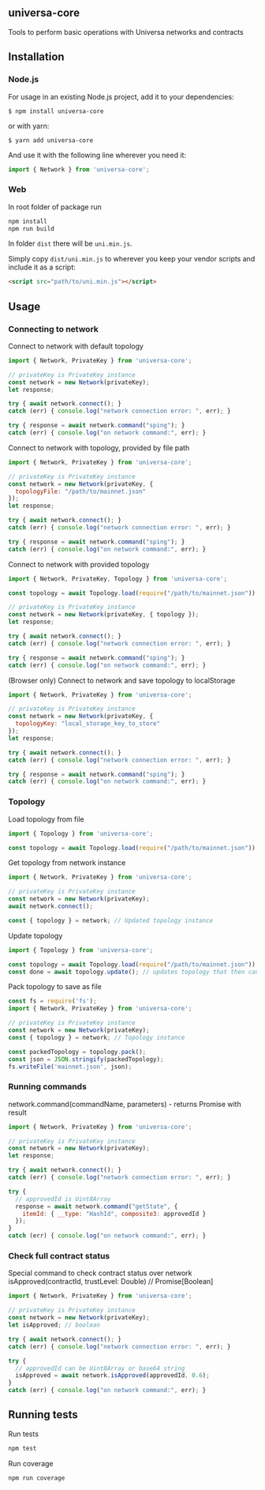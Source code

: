 ## universa-core

Tools to perform basic operations with Universa networks and contracts

## Installation

### Node.js

For usage in an existing Node.js project, add it to your dependencies:

```
$ npm install universa-core
```

or with yarn:

```
$ yarn add universa-core
```


And use it with the following line wherever you need it:

```javascript
import { Network } from 'universa-core';
```

### Web

In root folder of package run

```bash
npm install
npm run build
```

In folder `dist` there will be `uni.min.js`.

Simply copy `dist/uni.min.js` to wherever you keep your vendor scripts and include
it as a script:

```html
<script src="path/to/uni.min.js"></script>
```

## Usage

### Connecting to network

Connect to network with default topology

```js
import { Network, PrivateKey } from 'universa-core';

// privateKey is PrivateKey instance
const network = new Network(privateKey);
let response;

try { await network.connect(); }
catch (err) { console.log("network connection error: ", err); }

try { response = await network.command("sping"); }
catch (err) { console.log("on network command:", err); }
```

Connect to network with topology, provided by file path

```js
import { Network, PrivateKey } from 'universa-core';

// privateKey is PrivateKey instance
const network = new Network(privateKey, {
  topologyFile: "/path/to/mainnet.json"
});
let response;

try { await network.connect(); }
catch (err) { console.log("network connection error: ", err); }

try { response = await network.command("sping"); }
catch (err) { console.log("on network command:", err); }
```

Connect to network with provided topology

```js
import { Network, PrivateKey, Topology } from 'universa-core';

const topology = await Topology.load(require("/path/to/mainnet.json"));

// privateKey is PrivateKey instance
const network = new Network(privateKey, { topology });
let response;

try { await network.connect(); }
catch (err) { console.log("network connection error: ", err); }

try { response = await network.command("sping"); }
catch (err) { console.log("on network command:", err); }
```

(Browser only) Connect to network and save topology to localStorage

```js
import { Network, PrivateKey } from 'universa-core';

// privateKey is PrivateKey instance
const network = new Network(privateKey, {
  topologyKey: "local_storage_key_to_store"
});
let response;

try { await network.connect(); }
catch (err) { console.log("network connection error: ", err); }

try { response = await network.command("sping"); }
catch (err) { console.log("on network command:", err); }
```

### Topology

Load topology from file
```js
import { Topology } from 'universa-core';

const topology = await Topology.load(require("/path/to/mainnet.json"));
```

Get topology from network instance
```js
import { Network, PrivateKey } from 'universa-core';

// privateKey is PrivateKey instance
const network = new Network(privateKey);
await network.connect();

const { topology } = network; // Updated topology instance
```

Update topology
```js
import { Topology } from 'universa-core';

const topology = await Topology.load(require("/path/to/mainnet.json"));
const done = await topology.update(); // updates topology that then can be saved
```

Pack topology to save as file
```js
const fs = require('fs');
import { Network, PrivateKey } from 'universa-core';

// privateKey is PrivateKey instance
const network = new Network(privateKey);
const { topology } = network; // Topology instance

const packedTopology = topology.pack();
const json = JSON.stringify(packedTopology);
fs.writeFile('mainnet.json', json);
```

### Running commands

network.command(commandName, parameters) - returns Promise with result

```js
import { Network, PrivateKey } from 'universa-core';

// privateKey is PrivateKey instance
const network = new Network(privateKey);
let response;

try { await network.connect(); }
catch (err) { console.log("network connection error: ", err); }

try {
  // approvedId is Uint8Array
  response = await network.command("getState", {
    itemId: { __type: "HashId", composite3: approvedId }
  });
}
catch (err) { console.log("on network command:", err); }
```

### Check full contract status

Special command to check contract status over network
isApproved(contractId, trustLevel: Double) // Promise[Boolean]

```js
import { Network, PrivateKey } from 'universa-core';

// privateKey is PrivateKey instance
const network = new Network(privateKey);
let isApproved; // boolean

try { await network.connect(); }
catch (err) { console.log("network connection error: ", err); }

try {
  // approvedId can be Uint8Array or base64 string
  isApproved = await network.isApproved(approvedId, 0.6);
}
catch (err) { console.log("on network command:", err); }
```

## Running tests

Run tests
```bash
npm test
```

Run coverage
```bash
npm run coverage
```
